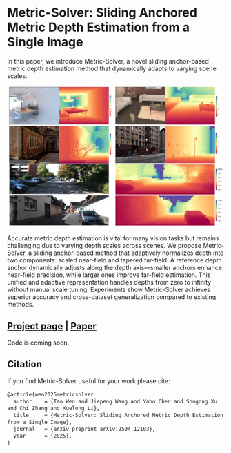 # Metric-Solver: Sliding Anchored Metric Depth Estimation from a Single Image

In this paper, we introduce Metric-Solver, a novel sliding anchor-based metric depth estimation method that dynamically adapts to varying scene scales.

![teaser](assets/fig1_teaser.png)

Accurate metric depth estimation is vital for many vision tasks but remains challenging due to varying depth scales across scenes. We propose Metric-Solver, a sliding anchor-based method that adaptively normalizes depth into two components: scaled near-field and tapered far-field. A reference depth anchor dynamically adjusts along the depth axis—smaller anchors enhance near-field precision, while larger ones improve far-field estimation. This unified and adaptive representation handles depths from zero to infinity without manual scale tuning. Experiments show Metric-Solver achieves superior accuracy and cross-dataset generalization compared to existing methods.

## [Project page](https://tele-ai.github.io/MetricSolver/) |  [Paper](https://arxiv.org/abs/2504.12103)

Code is coming soon.


## Citation

If you find Metric-Solver useful for your work please cite:
```
@article{wen2025metricsolver
  author    = {Tao Wen and Jiepeng Wang and Yabo Chen and Shugong Xu and Chi Zhang and Xuelong Li},
  title     = {Metric-Solver: Sliding Anchored Metric Depth Estimation from a Single Image},
  journal   = {arXiv preprint arXiv:2504.12103},
  year      = {2025},
}
```